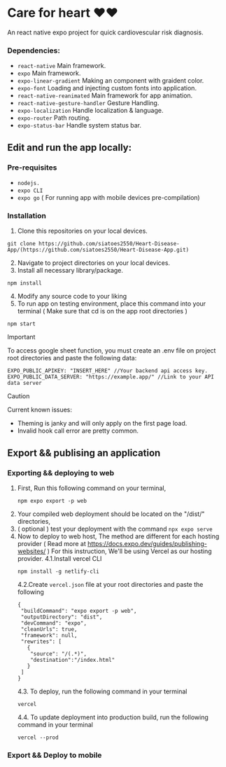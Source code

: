 # Care for heart ♥️♥️
An react native expo project for quick cardiovescular risk diagnosis.
### Dependencies: 
- `react-native` Main framework.
- `expo` Main framework.
- `expo-linear-gradient` Making an component with graident color.
- `expo-font` Loading and injecting custom fonts into application.
- `react-native-reanimated` Main framework for app animation.
- `react-native-gesture-handler` Gesture Handling.
- `expo-localization` Handle localization & language.
- `expo-router` Path routing.
- `expo-status-bar` Handle system status bar.

## Edit and run the app locally:
### Pre-requisites
 - `nodejs.`
 - `expo CLI`
 - `expo go` ( For running app with mobile devices pre-compilation)
### Installation
 1. Clone this repositories on your local devices.
 ```
 git clone https://github.com/siatoes2550/Heart-Disease-App/(https://github.com/siatoes2550/Heart-Disease-App.git)
 ```
 2. Navigate to project directories on your local devices.
 3. Install all necessary library/package.
 ```
 npm install
 ```
 4. Modify any source code to your liking
 5. To run app on testing environment, place this command into your terminal ( Make sure that cd is on the app root directories )
 ```
 npm start
 ```

 >[!IMPORTANT]
 >To access google sheet function, you must create an .env file on project root directories and paste the following data:
 ```
 EXPO_PUBLIC_APIKEY: "INSERT_HERE" //Your backend api access key.
 EXPO_PUBLIC_DATA_SERVER: "https://example.app/" //Link to your API data server
 ```

> [!CAUTION]
> Current known issues:
>  - Theming is janky and will only apply on the first page load.
>  - Invalid hook call error are pretty common.

## Export && publising an application
### Exporting && deploying to web 
 1. First, Run this following command on your terminal,
    ```
    npm expo export -p web
    ```
 2. Your compiled web deployment should be located on the "/dist/" directories,
 3. ( optional ) test your deployment with the command ``` npx expo serve ```
 4. Now to deploy to web host, The method are different for each hosting provider ( Read more at https://docs.expo.dev/guides/publishing-websites/ )
      For this instruction, We'll be using Vercel as our hosting provider.
       4.1.Install vercel CLI
       ```
       npm install -g netlify-cli
       ```
       4.2.Create ```vercel.json``` file at your root directories and paste the following
       ```
       {
        "buildCommand": "expo export -p web",
        "outputDirectory": "dist",
        "devCommand": "expo",
        "cleanUrls": true,
        "framework": null,
        "rewrites": [
          {
           "source": "/(.*)",
           "destination":"/index.html"
          }
        ]
      }
       ```
       4.3. To deploy, run the following command in your terminal
       ```
       vercel
       ```
       4.4. To update deployment into production build, run the following command in your terminal
       ```
       vercel --prod
       ```
### Export && Deploy to mobile
  
